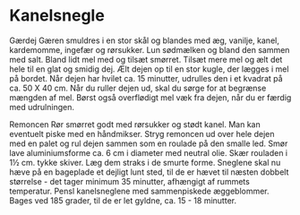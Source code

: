 # Kanelsnegle


Gærdej Gæren smuldres i en stor skål og blandes med æg, vanilje, kanel, kardemomme, ingefær og rørsukker. Lun sødmælken og bland den sammen med salt. Bland lidt mel med og tilsæt smørret. Tilsæt mere mel og ælt det hele til en glat og smidig dej. Ælt dejen op til en stor kugle, der lægges i mel på bordet. Når dejen har hvilet ca. 15 minutter, udrulles den i et kvadrat på ca. 50 X 40 cm. Når du ruller dejen ud, skal du sørge for at begrænse mængden af mel. Børst også overflødigt mel væk fra dejen, når du er færdig med udrulningen.

Remoncen Rør smørret godt med rørsukker og stødt kanel. Man kan eventuelt piske med en håndmikser. Stryg remoncen ud over hele dejen med en palet og rul dejen sammen som en roulade på den smalle led. Smør lave aluminiumsforme ca. 6 cm i diameter med neutral olie. Skær rouladen i 1½ cm. tykke skiver. Læg dem straks i de smurte forme. Sneglene skal nu hæve på en bageplade et dejligt lunt sted, til de er hævet til næsten dobbelt størrelse - det tager minimum 35 minutter, afhængigt af rummets temperatur. Pensl kanelsneglene med sammenpiskede æggeblommer. Bages ved 185 grader, til de er let gyldne, ca. 15 - 18 minutter.
